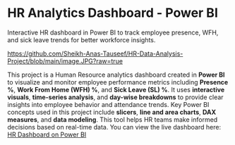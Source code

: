 # HR Analytics Dashboard - Power BI
Interactive HR dashboard in Power BI to track employee presence, WFH, and sick leave trends for better workforce insights.

https://github.com/Sheikh-Anas-Tauseef/HR-Data-Analysis-Project/blob/main/image.JPG?raw=true

This project is a Human Resource analytics dashboard created in **Power BI** to visualize and monitor employee performance metrics including **Presence %**, **Work From Home (WFH) %**, and **Sick Leave (SL) %**. It uses **interactive visuals**, **time-series analysis**, and **day-wise breakdowns** to provide clear insights into employee behavior and attendance trends. Key Power BI concepts used in this project include **slicers**, **line and area charts**, **DAX measures**, and **data modeling**. This tool helps HR teams make informed decisions based on real-time data. You can view the live dashboard here: [HR Dashboard on Power BI](https://app.powerbi.com/links/0NPDaYiSvb?ctid=22426826-dc4c-401a-8d0e-7f97e64c0f99&pbi_source=linkShare)

